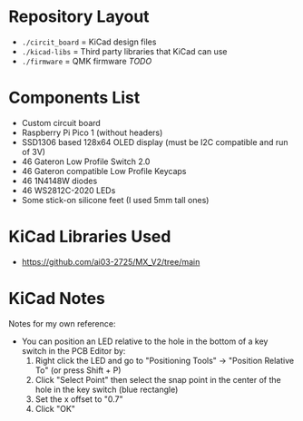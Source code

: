 # Repository Layout
- `./circit_board` = KiCad design files
- `./kicad-libs` = Third party libraries that KiCad can use
- `./firmware` = QMK firmware *TODO*

# Components List
- Custom circuit board
- Raspberry Pi Pico 1 (without headers)
- SSD1306 based 128x64 OLED display (must be I2C compatible and run of 3V)
- 46 Gateron Low Profile Switch 2.0
- 46 Gateron compatible Low Profile Keycaps
- 46 1N4148W diodes
- 46 WS2812C-2020 LEDs
- Some stick-on silicone feet (I used 5mm tall ones)

# KiCad Libraries Used
- https://github.com/ai03-2725/MX_V2/tree/main

# KiCad Notes
Notes for my own reference:

- You can position an LED relative to the hole in the bottom of a key switch in the PCB Editor by:
  1. Right click the LED and go to "Positioning Tools" -> "Position Relative To" (or press Shift + P)
  2. Click "Select Point" then select the snap point in the center of the hole in the key switch (blue rectangle)
  3. Set the x offset to "0.7"
  3. Click "OK"
